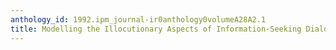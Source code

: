 ```yaml
---
anthology_id: 1992.ipm_journal-ir0anthology0volumeA28A2.1
title: Modelling the Illocutionary Aspects of Information-Seeking Dialogues
---
```

